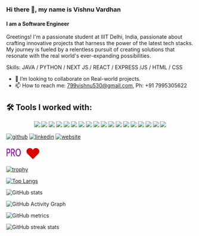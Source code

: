 ### Hi there 👋, my name is Vishnu Vardhan
#### I am a Software Engineer
Greetings! I'm a passionate student at IIIT Delhi, India, passionate about crafting innovative projects that harness the power of the latest tech stacks. My journey is fueled by a relentless pursuit of creating solutions that resonate with the real world's ever-expanding possibilities.

Skills: JAVA / PYTHON / NEXT JS / REACT / EXPRESS /JS / HTML / CSS


- 👯 I’m looking to collaborate on Real-world projects.
- 📫 How to reach me: 799vishnu530@gmail.com, Ph: +91 7995305622 

## 🛠 Tools I worked with:

<p align="center">
  <img src="https://img.shields.io/badge/java-%23ED8B00.svg?style=for-the-badge&logo=java&logoColor=white">
  <img src="https://img.shields.io/badge/html5-%23E34F26.svg?style=for-the-badge&logo=html5&logoColor=white">
  <img src="https://img.shields.io/badge/css3-%231572B6.svg?style=for-the-badge&logo=css3&logoColor=white">
  <img src="https://img.shields.io/badge/javascript-%23323330.svg?style=for-the-badge&logo=javascript&logoColor=%23F7DF1E">
  <img src="https://img.shields.io/badge/tailwindcss-%2338B2AC.svg?style=for-the-badge&logo=tailwind-css&logoColor=white">
  <img src="https://img.shields.io/badge/react-%2320232a.svg?style=for-the-badge&logo=react&logoColor=%2361DAFB">
  <img src="https://img.shields.io/badge/MySQL-00000F?style=for-the-badge&logo=mysql&logoColor=white">
  <img src="https://img.shields.io/badge/PostgreSQL-316192?style=for-the-badge&logo=postgresql&logoColor=white">
  <img src="https://img.shields.io/badge/MongoDB-4EA94B?style=for-the-badge&logo=mongodb&logoColor=white">
  <img src="https://img.shields.io/badge/git-%23F05033.svg?style=for-the-badge&logo=git&logoColor=white">
  <img src="https://img.shields.io/badge/Postman-F36C3D?style=for-the-badge&logo=postman&logoColor=white">
  <img src="https://img.shields.io/badge/Google_Cloud-4285F4?style=for-the-badge&logo=google-cloud&logoColor=white">
  <img src="https://img.shields.io/badge/Vercel-000000?style=for-the-badge&logo=vercel&logoColor=white">
  <img src="https://img.shields.io/badge/bootstrap-%23563D7C.svg?style=for-the-badge&logo=bootstrap&logoColor=white">
  <img src="https://img.shields.io/badge/figma-%23F24E1E.svg?style=for-the-badge&logo=figma&logoColor=white">
  <img src="https://img.shields.io/badge/python-3670A0?style=for-the-badge&logo=python&logoColor=ffdd54">
  <img src="https://img.shields.io/badge/numpy-%23013243.svg?style=for-the-badge&logo=numpy&logoColor=white">
  <img src="https://img.shields.io/badge/pandas-%23150458.svg?style=for-the-badge&logo=pandas&logoColor=white">
</p>


[<img src='https://cdn.jsdelivr.net/npm/simple-icons@3.0.1/icons/github.svg' alt='github' height='40'>](https://github.com/V15hnu24)  [<img src='https://cdn.jsdelivr.net/npm/simple-icons@3.0.1/icons/linkedin.svg' alt='linkedin' height='40'>](https://www.linkedin.com/in/https://www.linkedin.com/in/vish24vishnu//)  [<img src='https://cdn.jsdelivr.net/npm/simple-icons@3.0.1/icons/icloud.svg' alt='website' height='40'>](https://my-project-2168c.web.app/)  

<a href='https://github.com/pricing'><img src='https://raw.githubusercontent.com/acervenky/animated-github-badges/master/assets/pro.gif' width='40' height='40'></a> <a href='https://docs.github.com/en/github/supporting-the-open-source-community-with-github-sponsors'><img src='https://raw.githubusercontent.com/acervenky/animated-github-badges/master/assets/sponsorbadge.gif' width='35' height='35'></a> 

[![trophy](https://github-profile-trophy.vercel.app/?username=V15hnu24)](https://github.com/ryo-ma/github-profile-trophy)

[![Top Langs](https://github-readme-stats.vercel.app/api/top-langs/?username=V15hnu24)](https://github.com/anuraghazra/github-readme-stats)

![GitHub stats](https://github-readme-stats.vercel.app/api?username=V15hnu24&show_icons=true&count_private=true)  

![GitHub Activity Graph](https://activity-graph.herokuapp.com/graph?username=V15hnu24)  

![GitHub metrics](https://metrics.lecoq.io/V15hnu24)  

![GitHub streak stats](https://streak-stats.demolab.com/?user=V15hnu24)  
